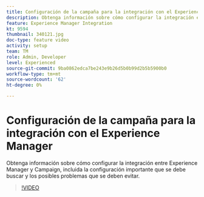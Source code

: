 ```yaml
---
title: Configuración de la campaña para la integración con el Experience Manager
description: Obtenga información sobre cómo configurar la integración entre Experience Manager y Campaign, incluida la configuración importante que se debe buscar y los posibles problemas que se deben evitar.
feature: Experience Manager Integration
kt: 9594
thumbnail: 340121.jpg
doc-type: feature video
activity: setup
team: TM
role: Admin, Developer
level: Experienced
source-git-commit: 9ba0862edca7be243e9b26d5b0b99d2b5b5900b0
workflow-type: tm+mt
source-wordcount: '62'
ht-degree: 0%

---
```


# Configuración de la campaña para la integración con el Experience Manager

Obtenga información sobre cómo configurar la integración entre Experience Manager y Campaign, incluida la configuración importante que se debe buscar y los posibles problemas que se deben evitar.

>[!VIDEO](https://video.tv.adobe.com/v/340121?quality=12)
